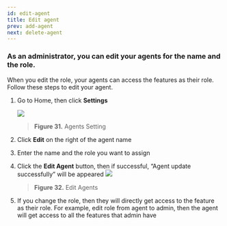 ```yaml
---
id: edit-agent
title: Edit agent
prev: add-agent
next: delete-agent
---
```


### As an administrator, you can edit your agents for the name and the role.

When you edit the role, your agents can access the features as their role. Follow these steps to edit your agent.

1. Go to Home, then click **Settings**

    ![](https://lh4.googleusercontent.com/eNEUumacPegJHwm5q0kwU43-rhhqqnDnii1ykVH5qaOaOIlbjopdoABZdh-fQXlWBrWrW0z7vaTO-x82MsmaX-d2Snjdrx-1CfKkDjtDbiH5_Fn1S3X-TBiBCVHT7QOKXdj7-v3U)

    > **Figure 31.** Agents Setting

2. Click **Edit** on the right of the agent name
3. Enter the name and the role you want to assign
4. Click the **Edit Agent** button, then if successful, “Agent update successfully” will be appeared
   ![](https://lh5.googleusercontent.com/XLF3MqDfuqFIy_hSjSy-ERWO9afQI3ibc-eqORVMsP0f9SmafeUnewGWOt41f36he5QDmqA4O3Qd131ksAEs14vBayiT8EAoL0q4Ia-BMrOGPYgf21Xn-yQ1DjSc4gyBE2ZmQx70)

    > **Figure 32.** Edit Agents

5. If you change the role, then they will directly get access to the feature as their role. For example, edit role from agent to admin, then the agent will get access to all the features that admin have
